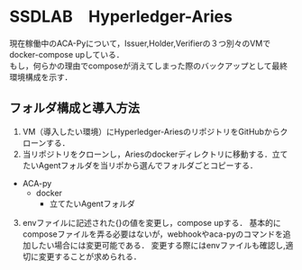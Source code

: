 # SSDLAB　Hyperledger-Aries  

現在稼働中のACA-Pyについて，Issuer,Holder,Verifierの３つ別々のVMでdocker-compose upしている．  
もし，何らかの理由でcomposeが消えてしまった際のバックアップとして最終環境構成を示す．  

## フォルダ構成と導入方法
1. VM（導入したい環境）にHyperledger-AriesのリポジトリをGitHubからクローンする．
2. 当リポジトリをクローンし，Ariesのdockerディレクトリに移動する．立てたいAgentフォルダを当リポから選んでフォルダごとコピーする．
- ACA-py
    - docker
        - 立てたいAgentフォルダ
3. envファイルに記述された{}の値を変更し，compose upする．
基本的にcomposeファイルを弄る必要はないが，webhookやaca-pyのコマンドを追加したい場合には変更可能である．
変更する際にはenvファイルも確認し,適切に変更することが求められる．

